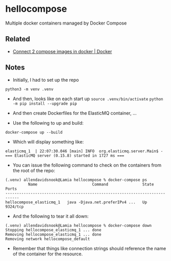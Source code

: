 # hellocompose
Multiple docker containers managed by Docker Compose

## Related

- [Connect 2 compose images in docker | Docker](https://www.youtube.com/watch?v=8jVnEZPNom0)

## Notes

- Initially, I had to set up the repo

`python3 -m venv .venv`

- And then, looks like on each start up
`source .venv/bin/activate`
`python -m pip install --upgrade pip`

- And then create Dockerfiles for the ElasticMQ container, ...

- Use the following to up and build:

`docker-compose up --build`

- Which will display something like:

```
elasticmq_1  | 22:07:30.046 [main] INFO  org.elasticmq.server.Main$ - === ElasticMQ server (0.15.8) started in 1727 ms ===
```

- You can issue the following command to check on the containers from the root of the repo:

```
(.venv) allendavidsnook@Lamia hellocompose % docker-compose ps
          Name                        Command               State    Ports
----------------------------------------------------------------------------
hellocompose_elasticmq_1   java -Djava.net.preferIPv4 ...   Up      9324/tcp
```

- And the following to tear it all down:

```
(.venv) allendavidsnook@Lamia hellocompose % docker-compose down
Stopping hellocompose_elasticmq_1 ... done
Removing hellocompose_elasticmq_1 ... done
Removing network hellocompose_default
```

- Remember that things like connection strings should reference the name of the container for the resource.

